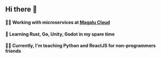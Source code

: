 ## Hi there 👋

#### 👨‍💻 Working with microservices at [Magalu Cloud](https://magalu.cloud/)
#### 🌱 Learning Rust, Go, Unity, Godot in my spare time
#### 🧙‍♂️ Currently, I'm teaching Python and ReactJS for non-programmers friends

<!--
**igor-simoes/igor-simoes** is a ✨ _special_ ✨ repository because its `README.md` (this file) appears on your GitHub profile.

Here are some ideas to get you started:

- 🔭 I’m currently working on ...
- 🌱 I’m currently learning ...
- 👯 I’m looking to collaborate on ...
- 🤔 I’m looking for help with ...
- 💬 Ask me about ...
- 📫 How to reach me: ...
- 😄 Pronouns: ...
- ⚡ Fun fact: ...
-->
